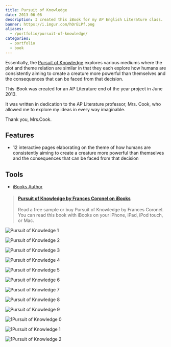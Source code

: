```yaml
---
title: Pursuit of Knowledge
date: 2013-06-06
description: I created this iBook for my AP English Literature class.
banner: https://i.imgur.com/hOrELPf.png
aliases:
  - /portfolio/pursuit-of-knowledge/
categories:
  - portfolio
  - book
---
```


Essentially, the [Pursuit of Knowledge](//itunes.apple.com/us/book/pursuit-of-knowledge/id1073378182?ls=1&mt=11) explores various mediums where the plot and theme relation are similar in that they each explore how humans are consistently aiming to create a creature more powerful than themselves and the consequences that can be faced from that decision.

This iBook was created for an AP Literature end of the year project in June 2013.

It was written in dedication to the AP Literature professor, Mrs. Cook, who allowed me to explore my ideas in every way imaginable.

Thank you, Mrs.Cook.

## Features

* 12 interactive pages elaborating on the theme of how humans are consistently aiming to create a creature more powerful than themselves and the consequences that can be faced from that decision

## Tools

* [iBooks Author](//www.apple.com/ibooks-author/)

<blockquote class="embedly-card"><h4><a href="https://itunes.apple.com/us/book/pursuit-of-knowledge/id1073378182?ls=1&mt=11">Pursuit of Knowledge by Frances Coronel on iBooks</a></h4><p>Read a free sample or buy Pursuit of Knowledge by Frances Coronel. You can read this book with iBooks on your iPhone, iPad, iPod touch, or Mac.</p></blockquote>
<script async src="//cdn.embedly.com/widgets/platform.js" charset="UTF-8"></script>

![Pursuit of Knowledge 1](https://i.imgur.com/g5wX71r.jpg)

![Pursuit of Knowledge 2](https://i.imgur.com/3AqyE3d.jpg)

![Pursuit of Knowledge 3](https://i.imgur.com/suwDekg.jpg)

![Pursuit of Knowledge 4](https://i.imgur.com/Y3jbXiJ.jpg)

![Pursuit of Knowledge 5](https://i.imgur.com/XQHaskw.jpg)

![Pursuit of Knowledge 6](https://i.imgur.com/tG5yVVj.jpg)

![Pursuit of Knowledge 7](https://i.imgur.com/DMgzpXs.jpg)

![Pursuit of Knowledge 8](https://i.imgur.com/CgSeuB1.jpg)

![Pursuit of Knowledge 9](https://i.imgur.com/4VdEKTn.jpg)

![1Pursuit of Knowledge 0](https://i.imgur.com/AYZWBQR.jpg)

![1Pursuit of Knowledge 1](https://i.imgur.com/ZzotBm7.jpg)

![1Pursuit of Knowledge 2](https://i.imgur.com/F6R8otG.jpg)
